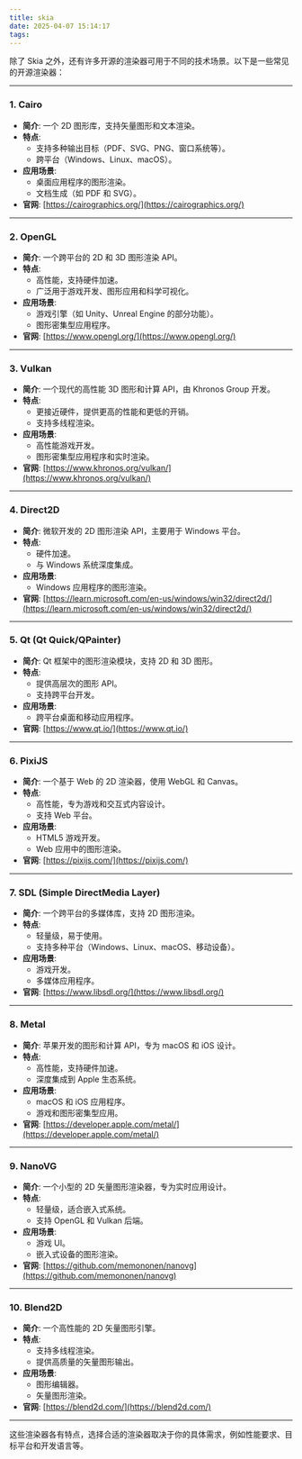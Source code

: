 ```yaml
---
title: skia
date: 2025-04-07 15:14:17
tags:
---
```

除了 Skia 之外，还有许多开源的渲染器可用于不同的技术场景。以下是一些常见的开源渲染器：

---

### **1. Cairo**
- **简介**: 一个 2D 图形库，支持矢量图形和文本渲染。
- **特点**:
  - 支持多种输出目标（PDF、SVG、PNG、窗口系统等）。
  - 跨平台（Windows、Linux、macOS）。
- **应用场景**:
  - 桌面应用程序的图形渲染。
  - 文档生成（如 PDF 和 SVG）。
- **官网**: [https://cairographics.org/](https://cairographics.org/)

---

### **2. OpenGL**
- **简介**: 一个跨平台的 2D 和 3D 图形渲染 API。
- **特点**:
  - 高性能，支持硬件加速。
  - 广泛用于游戏开发、图形应用和科学可视化。
- **应用场景**:
  - 游戏引擎（如 Unity、Unreal Engine 的部分功能）。
  - 图形密集型应用程序。
- **官网**: [https://www.opengl.org/](https://www.opengl.org/)

---

### **3. Vulkan**
- **简介**: 一个现代的高性能 3D 图形和计算 API，由 Khronos Group 开发。
- **特点**:
  - 更接近硬件，提供更高的性能和更低的开销。
  - 支持多线程渲染。
- **应用场景**:
  - 高性能游戏开发。
  - 图形密集型应用程序和实时渲染。
- **官网**: [https://www.khronos.org/vulkan/](https://www.khronos.org/vulkan/)

---

### **4. Direct2D**
- **简介**: 微软开发的 2D 图形渲染 API，主要用于 Windows 平台。
- **特点**:
  - 硬件加速。
  - 与 Windows 系统深度集成。
- **应用场景**:
  - Windows 应用程序的图形渲染。
- **官网**: [https://learn.microsoft.com/en-us/windows/win32/direct2d/](https://learn.microsoft.com/en-us/windows/win32/direct2d/)

---

### **5. Qt (Qt Quick/QPainter)**
- **简介**: Qt 框架中的图形渲染模块，支持 2D 和 3D 图形。
- **特点**:
  - 提供高层次的图形 API。
  - 支持跨平台开发。
- **应用场景**:
  - 跨平台桌面和移动应用程序。
- **官网**: [https://www.qt.io/](https://www.qt.io/)

---

### **6. PixiJS**
- **简介**: 一个基于 Web 的 2D 渲染器，使用 WebGL 和 Canvas。
- **特点**:
  - 高性能，专为游戏和交互式内容设计。
  - 支持 Web 平台。
- **应用场景**:
  - HTML5 游戏开发。
  - Web 应用中的图形渲染。
- **官网**: [https://pixijs.com/](https://pixijs.com/)

---

### **7. SDL (Simple DirectMedia Layer)**
- **简介**: 一个跨平台的多媒体库，支持 2D 图形渲染。
- **特点**:
  - 轻量级，易于使用。
  - 支持多种平台（Windows、Linux、macOS、移动设备）。
- **应用场景**:
  - 游戏开发。
  - 多媒体应用程序。
- **官网**: [https://www.libsdl.org/](https://www.libsdl.org/)

---

### **8. Metal**
- **简介**: 苹果开发的图形和计算 API，专为 macOS 和 iOS 设计。
- **特点**:
  - 高性能，支持硬件加速。
  - 深度集成到 Apple 生态系统。
- **应用场景**:
  - macOS 和 iOS 应用程序。
  - 游戏和图形密集型应用。
- **官网**: [https://developer.apple.com/metal/](https://developer.apple.com/metal/)

---

### **9. NanoVG**
- **简介**: 一个小型的 2D 矢量图形渲染器，专为实时应用设计。
- **特点**:
  - 轻量级，适合嵌入式系统。
  - 支持 OpenGL 和 Vulkan 后端。
- **应用场景**:
  - 游戏 UI。
  - 嵌入式设备的图形渲染。
- **官网**: [https://github.com/memononen/nanovg](https://github.com/memononen/nanovg)

---

### **10. Blend2D**
- **简介**: 一个高性能的 2D 矢量图形引擎。
- **特点**:
  - 支持多线程渲染。
  - 提供高质量的矢量图形输出。
- **应用场景**:
  - 图形编辑器。
  - 矢量图形渲染。
- **官网**: [https://blend2d.com/](https://blend2d.com/)

---

这些渲染器各有特点，选择合适的渲染器取决于你的具体需求，例如性能要求、目标平台和开发语言等。